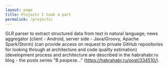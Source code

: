 ```yaml
---
layout: page
title: Projects I took a part
permalink: /projects/
---
```

GLR parser to extract structured data from text in natural language;
news aggregator (client - Android, server side - Java/Groovy, Apache Spark/Storm) (can provide access on request to private GitHub repositories for looking through at architecture and code quality estimation) (development process and architecture are described in the habrahabr.ru blog - the posts series "В разрезе..." (https://habrahabr.ru/post/334510/).
